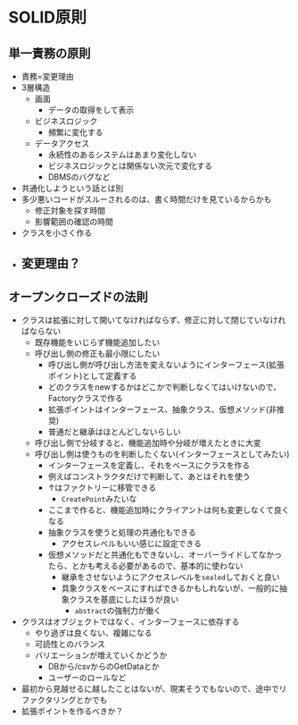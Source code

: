 # SOLID原則

## 単一責務の原則

- 責務=変更理由
- 3層構造
    - 画面
        - データの取得をして表示
    - ビジネスロジック
        - 頻繁に変化する
    - データアクセス
        - 永続性のあるシステムはあまり変化しない
        - ビジネスロジックとは関係ない次元で変化する
        - DBMSのバグなど
- 共通化しようという話とは別
- 多少悪いコードがスルーされるのは、書く時間だけを見ているからかも
    - 修正対象を探す時間
    - 影響範囲の確認の時間
- クラスを小さく作る
- 変更理由？
    - 

## オープンクローズドの法則

- クラスは拡張に対して開いてなければならず、修正に対して閉じていなければならない
    - 既存機能をいじらず機能追加したい
    - 呼び出し側の修正も最小限にしたい
        - 呼び出し側が呼び出し方法を変えないようにインターフェース(拡張ポイント)として定義する
        - どのクラスをnewするかはどこかで判断しなくてはいけないので、Factoryクラスで作る
        - 拡張ポイントはインターフェース、抽象クラス、仮想メソッド(非推奨)
        - 普通だと継承はほとんどしないらしい
    - 呼び出し側で分岐すると、機能追加時や分岐が増えたときに大変
    - 呼び出し側は使うものを判断したくない(インターフェースとしてみたい)
        - インターフェースを定義し、それをベースにクラスを作る
        - 例えばコンストラクタだけで判断して、あとはそれを使う
        - ↑はファクトリーに移管できる
            - `CreatePoint`みたいな
        - ここまで作ると、機能追加時にクライアントは何も変更しなくて良くなる
        - 抽象クラスを使うと処理の共通化もできる
            - アクセスレベルもいい感じに設定できる
        - 仮想メソッドだと共通化もできないし、オーバーライドしてなかったら、とかも考える必要があるので、基本的に使わない
            - 継承をさせないようにアクセスレベルを`sealed`しておくと良い
            - 具象クラスをベースにすればできるかもしれないが、一般的に抽象クラスを基底にしたほうが良い
                - `abstract`の強制力が働く
- クラスはオブジェクトではなく、インターフェースに依存する
    - やり過ぎは良くない、複雑になる
    - 可読性とのバランス
    - バリエーションが増えていくかどうか
        - DBから/csvからのGetDataとか
        - ユーザーのロールなど
- 最初から見越せるに越したことはないが、現実そうでもないので、途中でリファクタリングとかでも
- 拡張ポイントを作るべきか？